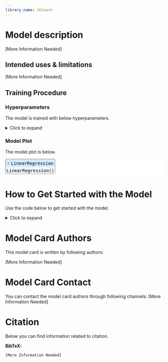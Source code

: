```yaml
---
library_name: sklearn
---
```


# Model description

[More Information Needed]

## Intended uses & limitations

[More Information Needed]

## Training Procedure

### Hyperparameters

The model is trained with below hyperparameters.

<details>
<summary> Click to expand </summary>

| Hyperparameters | Value |
| :-- | :-- |
| copy_X | True |
| fit_intercept | True |
| n_jobs | None |
| normalize | deprecated |
| positive | False |


</details>

### Model Plot

The model plot is below.

<style>#sk-1a98d0df-65cc-42ab-b7c6-1dc4bf3115ab {color: black;background-color: white;}#sk-1a98d0df-65cc-42ab-b7c6-1dc4bf3115ab pre{padding: 0;}#sk-1a98d0df-65cc-42ab-b7c6-1dc4bf3115ab div.sk-toggleable {background-color: white;}#sk-1a98d0df-65cc-42ab-b7c6-1dc4bf3115ab label.sk-toggleable__label {cursor: pointer;display: block;width: 100%;margin-bottom: 0;padding: 0.3em;box-sizing: border-box;text-align: center;}#sk-1a98d0df-65cc-42ab-b7c6-1dc4bf3115ab label.sk-toggleable__label-arrow:before {content: "▸";float: left;margin-right: 0.25em;color: #696969;}#sk-1a98d0df-65cc-42ab-b7c6-1dc4bf3115ab label.sk-toggleable__label-arrow:hover:before {color: black;}#sk-1a98d0df-65cc-42ab-b7c6-1dc4bf3115ab div.sk-estimator:hover label.sk-toggleable__label-arrow:before {color: black;}#sk-1a98d0df-65cc-42ab-b7c6-1dc4bf3115ab div.sk-toggleable__content {max-height: 0;max-width: 0;overflow: hidden;text-align: left;background-color: #f0f8ff;}#sk-1a98d0df-65cc-42ab-b7c6-1dc4bf3115ab div.sk-toggleable__content pre {margin: 0.2em;color: black;border-radius: 0.25em;background-color: #f0f8ff;}#sk-1a98d0df-65cc-42ab-b7c6-1dc4bf3115ab input.sk-toggleable__control:checked~div.sk-toggleable__content {max-height: 200px;max-width: 100%;overflow: auto;}#sk-1a98d0df-65cc-42ab-b7c6-1dc4bf3115ab input.sk-toggleable__control:checked~label.sk-toggleable__label-arrow:before {content: "▾";}#sk-1a98d0df-65cc-42ab-b7c6-1dc4bf3115ab div.sk-estimator input.sk-toggleable__control:checked~label.sk-toggleable__label {background-color: #d4ebff;}#sk-1a98d0df-65cc-42ab-b7c6-1dc4bf3115ab div.sk-label input.sk-toggleable__control:checked~label.sk-toggleable__label {background-color: #d4ebff;}#sk-1a98d0df-65cc-42ab-b7c6-1dc4bf3115ab input.sk-hidden--visually {border: 0;clip: rect(1px 1px 1px 1px);clip: rect(1px, 1px, 1px, 1px);height: 1px;margin: -1px;overflow: hidden;padding: 0;position: absolute;width: 1px;}#sk-1a98d0df-65cc-42ab-b7c6-1dc4bf3115ab div.sk-estimator {font-family: monospace;background-color: #f0f8ff;border: 1px dotted black;border-radius: 0.25em;box-sizing: border-box;margin-bottom: 0.5em;}#sk-1a98d0df-65cc-42ab-b7c6-1dc4bf3115ab div.sk-estimator:hover {background-color: #d4ebff;}#sk-1a98d0df-65cc-42ab-b7c6-1dc4bf3115ab div.sk-parallel-item::after {content: "";width: 100%;border-bottom: 1px solid gray;flex-grow: 1;}#sk-1a98d0df-65cc-42ab-b7c6-1dc4bf3115ab div.sk-label:hover label.sk-toggleable__label {background-color: #d4ebff;}#sk-1a98d0df-65cc-42ab-b7c6-1dc4bf3115ab div.sk-serial::before {content: "";position: absolute;border-left: 1px solid gray;box-sizing: border-box;top: 2em;bottom: 0;left: 50%;}#sk-1a98d0df-65cc-42ab-b7c6-1dc4bf3115ab div.sk-serial {display: flex;flex-direction: column;align-items: center;background-color: white;padding-right: 0.2em;padding-left: 0.2em;}#sk-1a98d0df-65cc-42ab-b7c6-1dc4bf3115ab div.sk-item {z-index: 1;}#sk-1a98d0df-65cc-42ab-b7c6-1dc4bf3115ab div.sk-parallel {display: flex;align-items: stretch;justify-content: center;background-color: white;}#sk-1a98d0df-65cc-42ab-b7c6-1dc4bf3115ab div.sk-parallel::before {content: "";position: absolute;border-left: 1px solid gray;box-sizing: border-box;top: 2em;bottom: 0;left: 50%;}#sk-1a98d0df-65cc-42ab-b7c6-1dc4bf3115ab div.sk-parallel-item {display: flex;flex-direction: column;position: relative;background-color: white;}#sk-1a98d0df-65cc-42ab-b7c6-1dc4bf3115ab div.sk-parallel-item:first-child::after {align-self: flex-end;width: 50%;}#sk-1a98d0df-65cc-42ab-b7c6-1dc4bf3115ab div.sk-parallel-item:last-child::after {align-self: flex-start;width: 50%;}#sk-1a98d0df-65cc-42ab-b7c6-1dc4bf3115ab div.sk-parallel-item:only-child::after {width: 0;}#sk-1a98d0df-65cc-42ab-b7c6-1dc4bf3115ab div.sk-dashed-wrapped {border: 1px dashed gray;margin: 0 0.4em 0.5em 0.4em;box-sizing: border-box;padding-bottom: 0.4em;background-color: white;position: relative;}#sk-1a98d0df-65cc-42ab-b7c6-1dc4bf3115ab div.sk-label label {font-family: monospace;font-weight: bold;background-color: white;display: inline-block;line-height: 1.2em;}#sk-1a98d0df-65cc-42ab-b7c6-1dc4bf3115ab div.sk-label-container {position: relative;z-index: 2;text-align: center;}#sk-1a98d0df-65cc-42ab-b7c6-1dc4bf3115ab div.sk-container {/* jupyter's `normalize.less` sets `[hidden] { display: none; }` but bootstrap.min.css set `[hidden] { display: none !important; }` so we also need the `!important` here to be able to override the default hidden behavior on the sphinx rendered scikit-learn.org. See: https://github.com/scikit-learn/scikit-learn/issues/21755 */display: inline-block !important;position: relative;}#sk-1a98d0df-65cc-42ab-b7c6-1dc4bf3115ab div.sk-text-repr-fallback {display: none;}</style><div id="sk-1a98d0df-65cc-42ab-b7c6-1dc4bf3115ab" class="sk-top-container"><div class="sk-text-repr-fallback"><pre>LinearRegression()</pre><b>Please rerun this cell to show the HTML repr or trust the notebook.</b></div><div class="sk-container" hidden><div class="sk-item"><div class="sk-estimator sk-toggleable"><input class="sk-toggleable__control sk-hidden--visually" id="22db887e-8a88-445b-83e6-6a324391270a" type="checkbox" checked><label for="22db887e-8a88-445b-83e6-6a324391270a" class="sk-toggleable__label sk-toggleable__label-arrow">LinearRegression</label><div class="sk-toggleable__content"><pre>LinearRegression()</pre></div></div></div></div></div>

# How to Get Started with the Model

Use the code below to get started with the model.

<details>
<summary> Click to expand </summary>

```
[More Information Needed]

```

</details>




# Model Card Authors

This model card is written by following authors:

[More Information Needed]

# Model Card Contact

You can contact the model card authors through following channels:
[More Information Needed]

# Citation

Below you can find information related to citation.

**BibTeX:**
```
[More Information Needed]
```
